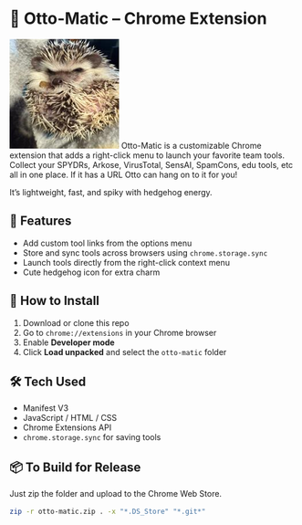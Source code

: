 # 🦔 Otto-Matic – Chrome Extension
![Otto the Hedgehog](otto-matic-hedgehog-2in.jpg)
Otto-Matic is a customizable Chrome extension that adds a right-click menu to launch your favorite team tools. Collect your SPYDRs, Arkose, VirusTotal, SensAI, SpamCons, edu tools, etc all in one place. If it has a URL Otto can hang on to it for you!

 It’s lightweight, fast, and spiky with hedgehog energy.

## 🚀 Features
- Add custom tool links from the options menu
- Store and sync tools across browsers using `chrome.storage.sync`
- Launch tools directly from the right-click context menu
- Cute hedgehog icon for extra charm

## 🔧 How to Install
1. Download or clone this repo
2. Go to `chrome://extensions` in your Chrome browser
3. Enable **Developer mode**
4. Click **Load unpacked** and select the `otto-matic` folder

## 🛠 Tech Used
- Manifest V3
- JavaScript / HTML / CSS
- Chrome Extensions API
- `chrome.storage.sync` for saving tools

## 📦 To Build for Release
Just zip the folder and upload to the Chrome Web Store.

```bash
zip -r otto-matic.zip . -x "*.DS_Store" "*.git*"
